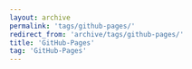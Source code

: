 ```yaml
---
layout: archive
permalink: 'tags/github-pages/'
redirect_from: 'archive/tags/github-pages/'
title: 'GitHub-Pages'
tag: 'GitHub-Pages'
---
```

